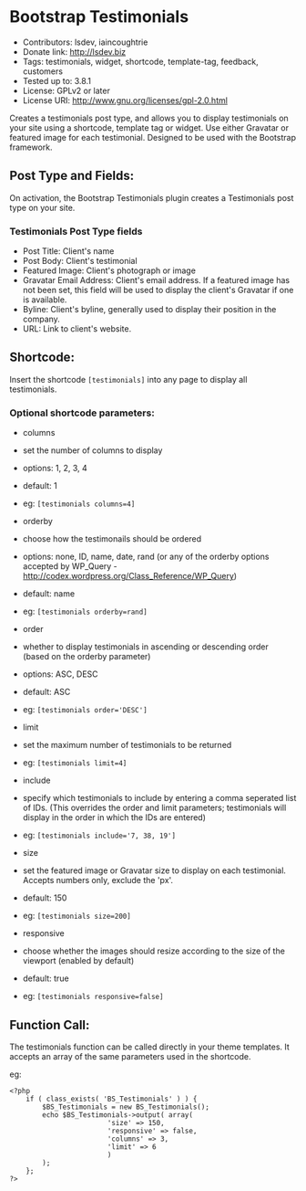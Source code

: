 Bootstrap Testimonials
======================
* Contributors: lsdev, iaincoughtrie
* Donate link: http://lsdev.biz
* Tags: testimonials, widget, shortcode, template-tag, feedback, customers
* Tested up to: 3.8.1
* License: GPLv2 or later
* License URI: http://www.gnu.org/licenses/gpl-2.0.html

Creates a testimonials post type, and allows you to display testimonials on your site using a shortcode, template tag or widget. Use either Gravatar or featured image for each testimonial. Designed to be used with the Bootstrap framework.

## Post Type and Fields:

On activation, the Bootstrap Testimonials plugin creates a Testimonials post type on your site. 

### Testimonials Post Type fields

- Post Title: Client's name
- Post Body: Client's testimonial
- Featured Image: Client's photograph or image
- Gravatar Email Address: Client's email address. If a featured image has not been set, this field will be used to display the client's Gravatar if one is available.
- Byline: Client's byline, generally used to display their position in the company.
- URL: Link to client's website.

## Shortcode:

Insert the shortcode `[testimonials]` into any page to display all testimonials.

### Optional shortcode parameters:

- columns
 - set the number of columns to display
 - options: 1, 2, 3, 4
 - default: 1
 - eg: `[testimonials columns=4]`

- orderby
 - choose how the testimonails should be ordered
 - options: none, ID, name, date, rand (or any of the orderby options accepted by WP_Query - http://codex.wordpress.org/Class_Reference/WP_Query)
 - default: name
 - eg: `[testimonials orderby=rand]`

- order
 - whether to display testimonials in ascending or descending order (based on the orderby parameter)
 - options: ASC, DESC
 - default: ASC
 - eg: `[testimonials order='DESC']`

- limit
 - set the maximum number of testimonials to be returned
 - eg: `[testimonials limit=4]`

- include
 - specify which testimonials to include by entering a comma seperated list of IDs. (This overrides the order and limit parameters; testimonials will display in the order in which the IDs are entered)
 - eg: `[testimonials include='7, 38, 19']`

- size
 - set the featured image or Gravatar size to display on each testimonial. Accepts numbers only, exclude the 'px'.
 - default: 150
 - eg: `[testimonials size=200]`

- responsive
 - choose whether the images should resize according to the size of the viewport (enabled by default)
 - default: true
 - eg: `[testimonials responsive=false]`

## Function Call:

The testimonials function can be called directly in your theme templates. It accepts an array of the same parameters used in the shortcode.

eg:
```
<?php
	if ( class_exists( 'BS_Testimonials' ) ) {
        $BS_Testimonials = new BS_Testimonials();
        echo $BS_Testimonials->output( array(                                        
                        'size' => 150,
                        'responsive' => false,
                        'columns' => 3,
                        'limit' => 6
                        )
        );
    };
?>
```